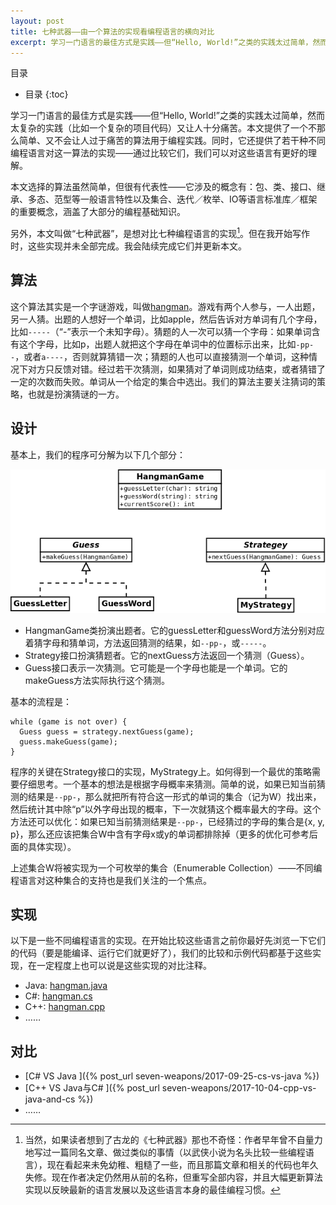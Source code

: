 ```yaml
---
layout: post
title: 七种武器——由一个算法的实现看编程语言的横向对比
excerpt: 学习一门语言的最佳方式是实践——但“Hello, World!”之类的实践太过简单，然而太复杂的实践（比如一个复杂的项目代码）又让人十分痛苦。本文提供了一个不那么简单、又不会让人过于痛苦的算法用于编程实践。同时，它还提供了若干种不同编程语言对这一算法的实现——通过比较它们，我们可以对这些语言有更好的理解。
---
```

目录
* 目录
{:toc}

学习一门语言的最佳方式是实践——但“Hello, World!”之类的实践太过简单，然而太复杂的实践（比如一个复杂的项目代码）又让人十分痛苦。本文提供了一个不那么简单、又不会让人过于痛苦的算法用于编程实践。同时，它还提供了若干种不同编程语言对这一算法的实现——通过比较它们，我们可以对这些语言有更好的理解。

本文选择的算法虽然简单，但很有代表性——它涉及的概念有：包、类、接口、继承、多态、范型等一般语言特性以及集合、迭代／枚举、IO等语言标准库／框架的重要概念，涵盖了大部分的编程基础知识。

另外，本文叫做“七种武器”，是想对比七种编程语言的实现[^seven_weapons]。但在我开始写作时，这些实现并未全部完成。我会陆续完成它们并更新本文。

## 算法
这个算法其实是一个字谜游戏，叫做[hangman](https://en.wikipedia.org/wiki/Hangman_(game))。游戏有两个人参与，一人出题，另一人猜。出题的人想好一个单词，比如apple，然后告诉对方单词有几个字母，比如`-----`（“-”表示一个未知字母）。猜题的人一次可以猜一个字母：如果单词含有这个字母，比如p，出题人就把这个字母在单词中的位置标示出来，比如`-pp--`，或者`a----`，否则就算猜错一次；猜题的人也可以直接猜测一个单词，这种情况下对方只反馈对错。经过若干次猜测，如果猜对了单词则成功结束，或者猜错了一定的次数而失败。单词从一个给定的集合中选出。我们的算法主要关注猜词的策略，也就是扮演猜谜的一方。

## 设计
基本上，我们的程序可分解为以下几个部分：

![类图](/images/hangman.png)

* HangmanGame类扮演出题者。它的guessLetter和guessWord方法分别对应着猜字母和猜单词，方法返回猜测的结果，如`--pp-`，或`-----`。
* Strategy接口扮演猜题者。它的nextGuess方法返回一个猜测（Guess）。
* Guess接口表示一次猜测。它可能是一个字母也能是一个单词。它的makeGuess方法实际执行这个猜测。

基本的流程是：

```
while (game is not over) {
  Guess guess = strategy.nextGuess(game);
  guess.makeGuess(game);
}
```

程序的关键在Strategy接口的实现，MyStrategy上。如何得到一个最优的策略需要仔细思考。一个基本的想法是根据字母概率来猜测。简单的说，如果已知当前猜测的结果是`--pp-`，那么就把所有符合这一形式的单词的集合（记为W）找出来，然后统计其中除“p”以外字母出现的概率，下一次就猜这个概率最大的字母。这个方法还可以优化：如果已知当前猜测结果是`--pp-`，已经猜过的字母的集合是{x, y, p}，那么还应该把集合W中含有字母x或y的单词都排除掉（更多的优化可参考后面的具体实现）。

上述集合W将被实现为一个可枚举的集合（Enumerable Collection）——不同编程语言对这种集合的支持也是我们关注的一个焦点。

## 实现

以下是一些不同编程语言的实现。在开始比较这些语言之前你最好先浏览一下它们的代码（要是能编译、运行它们就更好了），我们的比较和示例代码都基于这些实现，在一定程度上也可以说是这些实现的对比注释。

* Java: [hangman.java](https://github.com/coin8086/hangman.java)
* C#: [hangman.cs](https://github.com/coin8086/hangman.cs)
* C++: [hangman.cpp](https://github.com/coin8086/hangman.cpp)
* ……

## 对比

* [C# VS Java ]({% post_url seven-weapons/2017-09-25-cs-vs-java %})
* [C++ VS Java与C# ]({% post_url seven-weapons/2017-10-04-cpp-vs-java-and-cs %})
* ……

[^seven_weapons]: 当然，如果读者想到了古龙的《七种武器》那也不奇怪：作者早年曾不自量力地写过一篇同名文章、做过类似的事情（以武侠小说为名头比较一些编程语言），现在看起来未免幼稚、粗糙了一些，而且那篇文章和相关的代码也年久失修。现在作者决定仍然用从前的名称，但重写全部内容，并且大幅更新算法实现以反映最新的语言发展以及这些语言本身的最佳编程习惯。

